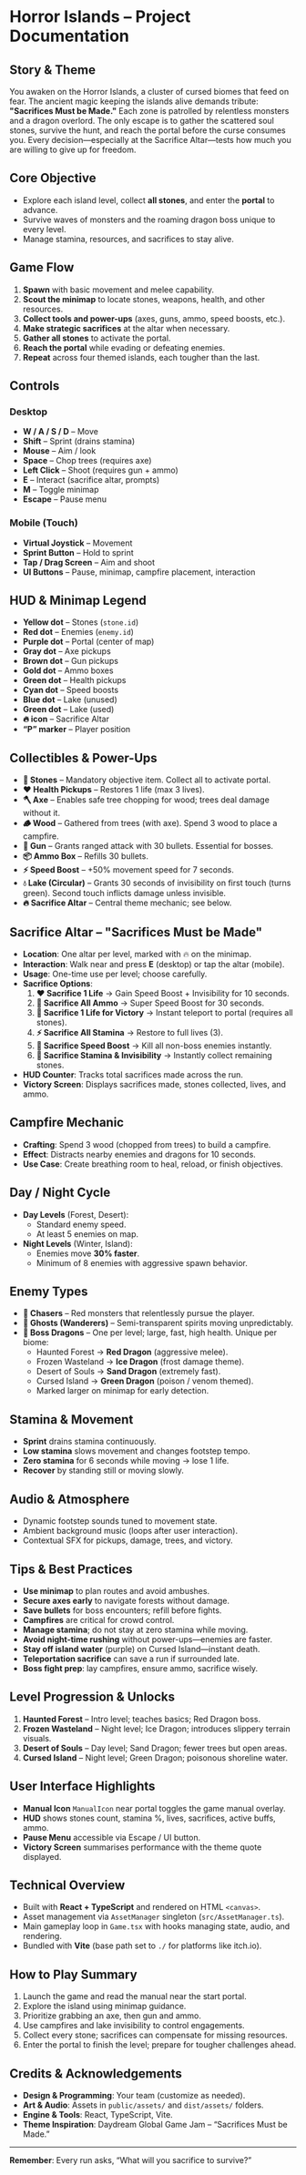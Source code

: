 # Horror Islands – Project Documentation

## Story & Theme
You awaken on the Horror Islands, a cluster of cursed biomes that feed on fear. The ancient magic keeping the islands alive demands tribute: **"Sacrifices Must be Made."** Each zone is patrolled by relentless monsters and a dragon overlord. The only escape is to gather the scattered soul stones, survive the hunt, and reach the portal before the curse consumes you. Every decision—especially at the Sacrifice Altar—tests how much you are willing to give up for freedom.

## Core Objective
- Explore each island level, collect **all stones**, and enter the **portal** to advance.
- Survive waves of monsters and the roaming dragon boss unique to every level.
- Manage stamina, resources, and sacrifices to stay alive.

## Game Flow
1. **Spawn** with basic movement and melee capability.
2. **Scout the minimap** to locate stones, weapons, health, and other resources.
3. **Collect tools and power-ups** (axes, guns, ammo, speed boosts, etc.).
4. **Make strategic sacrifices** at the altar when necessary.
5. **Gather all stones** to activate the portal.
6. **Reach the portal** while evading or defeating enemies.
7. **Repeat** across four themed islands, each tougher than the last.

## Controls
### Desktop
- **W / A / S / D** – Move
- **Shift** – Sprint (drains stamina)
- **Mouse** – Aim / look
- **Space** – Chop trees (requires axe)
- **Left Click** – Shoot (requires gun + ammo)
- **E** – Interact (sacrifice altar, prompts)
- **M** – Toggle minimap
- **Escape** – Pause menu

### Mobile (Touch)
- **Virtual Joystick** – Movement
- **Sprint Button** – Hold to sprint
- **Tap / Drag Screen** – Aim and shoot
- **UI Buttons** – Pause, minimap, campfire placement, interaction

## HUD & Minimap Legend
- **Yellow dot** – Stones (`stone.id`)
- **Red dot** – Enemies (`enemy.id`)
- **Purple dot** – Portal (center of map)
- **Gray dot** – Axe pickups
- **Brown dot** – Gun pickups
- **Gold dot** – Ammo boxes
- **Green dot** – Health pickups
- **Cyan dot** – Speed boosts
- **Blue dot** – Lake (unused)
- **Green dot** – Lake (used)
- **🔥 icon** – Sacrifice Altar
- **“P” marker** – Player position

## Collectibles & Power-Ups
- **💎 Stones** – Mandatory objective item. Collect all to activate portal.
- **❤️ Health Pickups** – Restores 1 life (max 3 lives).
- **🪓 Axe** – Enables safe tree chopping for wood; trees deal damage without it.
- **🪵 Wood** – Gathered from trees (with axe). Spend 3 wood to place a campfire.
- **🔫 Gun** – Grants ranged attack with 30 bullets. Essential for bosses.
- **📦 Ammo Box** – Refills 30 bullets.
- **⚡ Speed Boost** – +50% movement speed for 7 seconds.
- **💧 Lake (Circular)** – Grants 30 seconds of invisibility on first touch (turns green). Second touch inflicts damage unless invisible.
- **🔥 Sacrifice Altar** – Central theme mechanic; see below.

## Sacrifice Altar – "Sacrifices Must be Made"
- **Location**: One altar per level, marked with 🔥 on the minimap.
- **Interaction**: Walk near and press **E** (desktop) or tap the altar (mobile).
- **Usage**: One-time use per level; choose carefully.
- **Sacrifice Options**:
  1. **❤️ Sacrifice 1 Life** → Gain Speed Boost + Invisibility for 10 seconds.
  2. **🔫 Sacrifice All Ammo** → Super Speed Boost for 30 seconds.
  3. **💎 Sacrifice 1 Life for Victory** → Instant teleport to portal (requires all stones).
  4. **⚡ Sacrifice All Stamina** → Restore to full lives (3).
  5. **💨 Sacrifice Speed Boost** → Kill all non-boss enemies instantly.
  6. **💎 Sacrifice Stamina & Invisibility** → Instantly collect remaining stones.
- **HUD Counter**: Tracks total sacrifices made across the run.
- **Victory Screen**: Displays sacrifices made, stones collected, lives, and ammo.

## Campfire Mechanic
- **Crafting**: Spend 3 wood (chopped from trees) to build a campfire.
- **Effect**: Distracts nearby enemies and dragons for 10 seconds.
- **Use Case**: Create breathing room to heal, reload, or finish objectives.

## Day / Night Cycle
- **Day Levels** (Forest, Desert):
  - Standard enemy speed.
  - At least 5 enemies on map.
- **Night Levels** (Winter, Island):
  - Enemies move **30% faster**.
  - Minimum of 8 enemies with aggressive spawn behavior.

## Enemy Types
- **👹 Chasers** – Red monsters that relentlessly pursue the player.
- **👻 Ghosts (Wanderers)** – Semi-transparent spirits moving unpredictably.
- **🐉 Boss Dragons** – One per level; large, fast, high health. Unique per biome:
  - Haunted Forest → **Red Dragon** (aggressive melee).
  - Frozen Wasteland → **Ice Dragon** (frost damage theme).
  - Desert of Souls → **Sand Dragon** (extremely fast).
  - Cursed Island → **Green Dragon** (poison / venom themed).
  - Marked larger on minimap for early detection.

## Stamina & Movement
- **Sprint** drains stamina continuously.
- **Low stamina** slows movement and changes footstep tempo.
- **Zero stamina** for 6 seconds while moving → lose 1 life.
- **Recover** by standing still or moving slowly.

## Audio & Atmosphere
- Dynamic footstep sounds tuned to movement state.
- Ambient background music (loops after user interaction).
- Contextual SFX for pickups, damage, trees, and victory.

## Tips & Best Practices
- **Use minimap** to plan routes and avoid ambushes.
- **Secure axes early** to navigate forests without damage.
- **Save bullets** for boss encounters; refill before fights.
- **Campfires** are critical for crowd control.
- **Manage stamina**; do not stay at zero stamina while moving.
- **Avoid night-time rushing** without power-ups—enemies are faster.
- **Stay off island water** (purple) on Cursed Island—instant death.
- **Teleportation sacrifice** can save a run if surrounded late.
- **Boss fight prep**: lay campfires, ensure ammo, sacrifice wisely.

## Level Progression & Unlocks
1. **Haunted Forest** – Intro level; teaches basics; Red Dragon boss.
2. **Frozen Wasteland** – Night level; Ice Dragon; introduces slippery terrain visuals.
3. **Desert of Souls** – Day level; Sand Dragon; fewer trees but open areas.
4. **Cursed Island** – Night level; Green Dragon; poisonous shoreline water.

## User Interface Highlights
- **Manual Icon** `ManualIcon` near portal toggles the game manual overlay.
- **HUD** shows stones count, stamina %, lives, sacrifices, active buffs, ammo.
- **Pause Menu** accessible via Escape / UI button.
- **Victory Screen** summarises performance with the theme quote displayed.

## Technical Overview
- Built with **React + TypeScript** and rendered on HTML `<canvas>`.
- Asset management via `AssetManager` singleton (`src/AssetManager.ts`).
- Main gameplay loop in `Game.tsx` with hooks managing state, audio, and rendering.
- Bundled with **Vite** (base path set to `./` for platforms like itch.io).

## How to Play Summary
1. Launch the game and read the manual near the start portal.
2. Explore the island using minimap guidance.
3. Prioritize grabbing an axe, then gun and ammo.
4. Use campfires and lake invisibility to control engagements.
5. Collect every stone; sacrifices can compensate for missing resources.
6. Enter the portal to finish the level; prepare for tougher challenges ahead.

## Credits & Acknowledgements
- **Design & Programming**: Your team (customize as needed).
- **Art & Audio**: Assets in `public/assets/` and `dist/assets/` folders.
- **Engine & Tools**: React, TypeScript, Vite.
- **Theme Inspiration**: Daydream Global Game Jam – “Sacrifices Must be Made.”

---
**Remember**: Every run asks, “What will you sacrifice to survive?”
